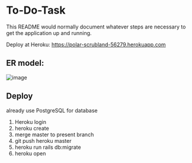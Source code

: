 # To-Do-Task

This README would normally document whatever steps are necessary to get the
application up and running.

Deploy at Heroku: https://polar-scrubland-56279.herokuapp.com


## ER model:

![image](https://github.com/sankofa92/to-do-task/blob/1a92833a057ab65b645af80b6250560d3bf47990/to-do-task%20ER%20model.png)

## Deploy

already use PostgreSQL for database

1. Heroku login
2. heroku create
3. merge master to present branch
4. git push heroku master
5. heroku run rails db:migrate
6. heroku open
